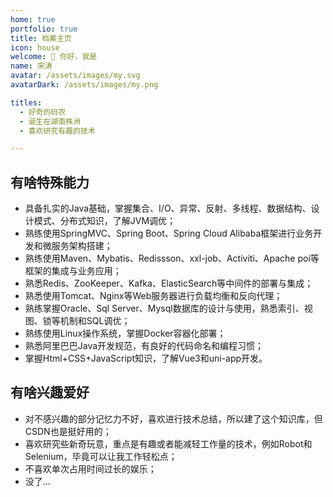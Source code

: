 ```yaml
---
home: true
portfolio: true
title: 档案主页
icon: house
welcome: 👋 你好，我是
name: 宋涛
avatar: /assets/images/my.svg
avatarDark: /assets/images/my.png

titles:
  - 好奇的码农
  - 诞生在湖南株洲
  - 喜欢研究有趣的技术

---
```


<!-- more -->

## 有啥特殊能力

- 具备扎实的Java基础，掌握集合、I/O、异常、反射、多线程、数据结构、设计模式、分布式知识，了解JVM调优；
- 熟练使用SpringMVC、Spring Boot、Spring Cloud Alibaba框架进行业务开发和微服务架构搭建；
- 熟练使用Maven、Mybatis、Redissson、xxl-job、Activiti、Apache poi等框架的集成与业务应用；
- 熟悉Redis、ZooKeeper、Kafka、ElasticSearch等中间件的部署与集成；
- 熟悉使用Tomcat、Nginx等Web服务器进行负载均衡和反向代理；
- 熟练掌握Oracle、Sql Server、Mysql数据库的设计与使用，熟悉索引、视图、锁等机制和SQL调优；
- 熟练使用Linux操作系统，掌握Docker容器化部署；
- 熟悉阿里巴巴Java开发规范，有良好的代码命名和编程习惯；
- 掌握Html+CSS+JavaScript知识，了解Vue3和uni-app开发。

## 有啥兴趣爱好

- 对不感兴趣的部分记忆力不好，喜欢进行技术总结，所以建了这个知识库，但CSDN也是挺好用的；
- 喜欢研究些新奇玩意，重点是有趣或者能减轻工作量的技术，例如Robot和Selenium，毕竟可以让我工作轻松点；
- 不喜欢单次占用时间过长的娱乐；
- 没了...
